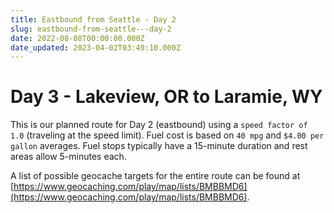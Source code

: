```yaml
---
title: Eastbound from Seattle - Day 2
slug: eastbound-from-seattle---day-2
date: 2022-08-08T00:00:00.000Z
date_updated: 2023-04-02T03:49:10.000Z
---
```


# Day 3 - Lakeview, OR to Laramie, WY

This is our planned route for Day 2 (eastbound) using a `speed factor of 1.0` (traveling at the speed limit).  Fuel cost is based on `40 mpg` and `$4.00 per gallon` averages.  Fuel stops typically have a 15-minute duration and rest areas allow 5-minutes each.

A list of possible geocache targets for the entire route can be found at [https://www.geocaching.com/play/map/lists/BMBBMD6](https://www.geocaching.com/play/map/lists/BMBBMD6).
